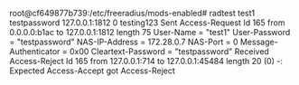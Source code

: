 root@cf649877b739:/etc/freeradius/mods-enabled# radtest test1 testpassword 127.0.0.1:1812 0  testing123
Sent Access-Request Id 165 from 0.0.0.0:b1ac to 127.0.0.1:1812 length 75
	User-Name = "test1"
	User-Password = "testpassword"
	NAS-IP-Address = 172.28.0.7
	NAS-Port = 0
	Message-Authenticator = 0x00
	Cleartext-Password = "testpassword"
Received Access-Reject Id 165 from 127.0.0.1:714 to 127.0.0.1:45484 length 20
(0) -: Expected Access-Accept got Access-Reject
